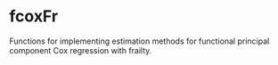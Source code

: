 # fcoxFr
Functions for implementing estimation methods for functional principal component Cox regression with frailty.

